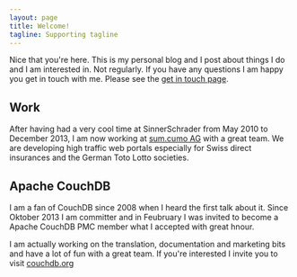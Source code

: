 ```yaml
---
layout: page
title: Welcome!
tagline: Supporting tagline
---
```


Nice that you're here. This is my personal blog and I post about things I do and I am interested in. Not regularly. If you have any questions I am happy you get in touch with me. Please see the [get in touch page](pages/get_in_touch.html).

## Work

After having had a very cool time at SinnerSchrader from May 2010 to December 2013, I am now working at [sum.cumo AG](http://sumcumo.com) with a great team. We are developing high traffic web portals especially for Swiss direct insurances and the German Toto Lotto societies.

## Apache CouchDB

I am a fan of CouchDB since 2008 when I heard the first talk about it. Since Oktober 2013 I am committer and in Feubruary I was invited to become a Apache CouchDB PMC member what I accepted with great hnour. 

I am actually working on the translation, documentation and marketing bits and have a lot of fun with a great team. If you're interested I invite you to visit [couchdb.org](http://couchdb.org)


